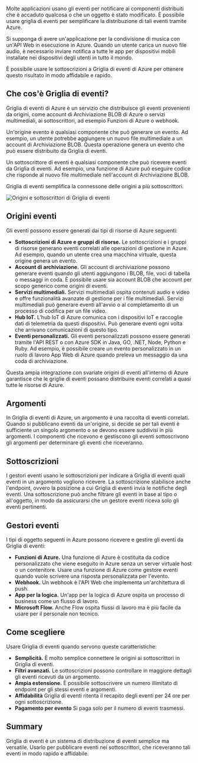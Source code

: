 Molte applicazioni usano gli eventi per notificare ai componenti distribuiti che è accaduto qualcosa o che un oggetto è stato modificato. È possibile usare griglia di eventi per semplificare la distribuzione di tali eventi tramite Azure.

Si supponga di avere un'applicazione per la condivisione di musica con un'API Web in esecuzione in Azure. Quando un utente carica un nuovo file audio, è necessario inviare notifica a tutte le app per dispositivi mobili installate nei dispositivi degli utenti in tutto il mondo.

È possibile usare le sottoscrizioni a Griglia di eventi di Azure per ottenere questo risultato in modo affidabile e rapido.

## <a name="what-is-event-grid"></a>Che cos'è Griglia di eventi?

Griglia di eventi di Azure è un servizio che distribuisce gli eventi provenienti da origini, come account di Archiviazione BLOB di Azure o servizi multimediali, ai sottoscrittori, ad esempio Funzioni di Azure o webhook.

Un'origine evento è qualsiasi componente che può generare un evento. Ad esempio, un utente potrebbe aggiungere un nuovo file multimediale a un account di Archiviazione BLOB. Questa operazione genera un evento che può essere distribuito da Griglia di eventi.

Un sottoscrittore di eventi è qualsiasi componente che può ricevere eventi da Griglia di eventi. Ad esempio, una funzione di Azure può eseguire codice che risponde al nuovo file multimediale nell'account di Archiviazione BLOB.

Griglia di eventi semplifica la connessone delle origini a più sottoscrittori.

![Origini e sottoscrittori di Griglia di eventi](../images/6-event-grid.png)

## <a name="event-sources"></a>Origini eventi

Gli eventi possono essere generati dai tipi di risorse di Azure seguenti:

- **Sottoscrizioni di Azure e gruppi di risorse.** Le sottoscrizioni e i gruppi di risorse generano eventi correlati alle operazioni di gestione in Azure. Ad esempio, quando un utente crea una macchina virtuale, questa origine genera un evento.
- **Account di archiviazione.** Gli account di archiviazione possono generare eventi quando gli utenti aggiungono i BLOB, file, voci di tabella o messaggi in coda. È possibile usare sia account BLOB che account per scopo generico come origini di eventi.
- **Servizi multimediali.** Servizi multimediali ospita contenuti audio e video e offre funzionalità avanzate di gestione per i file multimediali. Servizi multimediali può generare eventi all'avvio o al completamento di un processo di codifica per un file video.
- **Hub IoT.** L'hub IoT di Azure comunica con i dispositivi IoT e raccoglie dati di telemetria da questi dispositivi. Può generare eventi ogni volta che arrivano comunicazioni di questo tipo.
- **Eventi personalizzati.** Gli eventi personalizzati possono essere generati tramite l'API REST o con Azure SDK in Java, GO, .NET, Node, Python e Ruby. Ad esempio, è possibile creare un evento personalizzato in un ruolo di lavoro App Web di Azure quando preleva un messaggio da una coda di archiviazione.

Questa ampia integrazione con svariate origini di eventi all'interno di Azure garantisce che le griglie di eventi possano distribuire eventi correlati a quasi tutte le risorse di Azure.

## <a name="topics"></a>Argomenti

In Griglia di eventi di Azure, un argomento è una raccolta di eventi correlati. Quando si pubblicano eventi da un'origine, si decide se per tali eventi è sufficiente un singolo argomento o se devono essere suddivisi in più argomenti. I componenti che ricevono e gestiscono gli eventi sottoscrivono gli argomenti per determinare gli eventi che riceveranno.

## <a name="subscriptions"></a>Sottoscrizioni

I gestori eventi usano le sottoscrizioni per indicare a Griglia di eventi quali eventi in un argomento vogliono ricevere. La sottoscrizione stabilisce anche l'endpoint, ovvero la posizione a cui Griglia di eventi invia le notifiche degli eventi. Una sottoscrizione può anche filtrare gli eventi in base al tipo o all'oggetto, in modo da assicurarsi che un gestore eventi riceva solo gli eventi pertinenti.

## <a name="event-handlers"></a>Gestori eventi

I tipi di oggetto seguenti in Azure possono ricevere e gestire gli eventi da Griglia di eventi:

- **Funzioni di Azure.** Una funzione di Azure è costituita da codice personalizzato che viene eseguito in Azure senza un server virtuale host o un contenitore. Usare una funzione di Azure come gestore eventi quando vuole scrivere una risposta personalizzata per l'evento.
- **Webhook.** Un webhook è l'API Web che implementa un'architettura di push.
- **App per la logica.** Un'app per la logica di Azure ospita un processo di business come un flusso di lavoro.
- **Microsoft Flow.** Anche Flow ospita flussi di lavoro ma è più facile da usare per il personale non tecnico.

## <a name="how-to-choose"></a>Come scegliere

Usare Griglia di eventi quando servono queste caratteristiche:

- **Semplicità.** È molto semplice connettere le origini ai sottoscrittori in Griglia di eventi.
- **Filtri avanzati.** Le sottoscrizioni possono controllare in maggiore dettagli gli eventi ricevuti da un argomento.
- **Ampia estensione.** È possibile sottoscrivere un numero illimitato di endpoint per gli stessi eventi e argomenti.
- **Affidabilità** Griglia di eventi ritenta il recapito degli eventi per 24 ore per ogni sottoscrizione.
- **Pagamento per evento** Si paga solo per il numero di eventi trasmessi.

## <a name="summary"></a>Summary

Griglia di eventi è un sistema di distribuzione di eventi semplice ma versatile. Usarlo per pubblicare eventi nei sottoscrittori, che riceveranno tali eventi in modo rapido e affidabile.